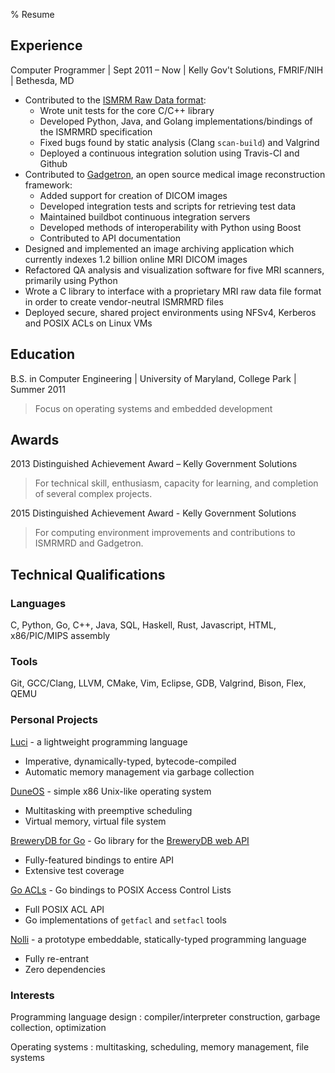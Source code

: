 % Resume

## Experience

Computer Programmer | Sept 2011 – Now | Kelly Gov't Solutions, FMRIF/NIH | Bethesda, MD

- Contributed to the [ISMRM Raw Data format](ismrmrd.github.io):
    - Wrote unit tests for the core C/C++ library
    - Developed Python, Java, and Golang implementations/bindings of the ISMRMRD specification
    - Fixed bugs found by static analysis (Clang `scan-build`) and Valgrind
    - Deployed a continuous integration solution using Travis-CI and Github
- Contributed to [Gadgetron](gadgetron.github.io), an open source medical image reconstruction framework:
    - Added support for creation of DICOM images
    - Developed integration tests and scripts for retrieving test data
    - Maintained buildbot continuous integration servers
    - Developed methods of interoperability with Python using Boost
    - Contributed to API documentation
- Designed and implemented an image archiving application which currently indexes 1.2 billion online MRI DICOM images
- Refactored QA analysis and visualization software for five MRI scanners, primarily using Python
- Wrote a C library to interface with a proprietary MRI raw data file format in order to create vendor-neutral ISMRMRD files
- Deployed secure, shared project environments using NFSv4, Kerberos and POSIX ACLs on Linux VMs

## Education

B.S. in Computer Engineering | University of Maryland, College Park | Summer 2011

> Focus on operating systems and embedded development

## Awards

2013 Distinguished Achievement Award – Kelly Government Solutions

> For technical skill, enthusiasm, capacity for learning, and completion of several complex projects.

2015 Distinguished Achievement Award - Kelly Government Solutions

> For computing environment improvements and contributions to ISMRMRD and Gadgetron.

## Technical Qualifications

### Languages
C, Python, Go, C++, Java, SQL, Haskell, Rust, Javascript, HTML, x86/PIC/MIPS assembly

### Tools
Git, GCC/Clang, LLVM, CMake, Vim, Eclipse, GDB, Valgrind, Bison, Flex, QEMU

### Personal Projects

[Luci](http://josephnaegele.com/luci) - a lightweight programming language

- Imperative, dynamically-typed, bytecode-compiled
- Automatic memory management via garbage collection

[DuneOS](https://github.com/naegelejd/duneOS) - simple x86 Unix-like operating system

- Multitasking with preemptive scheduling
- Virtual memory, virtual file system

[BreweryDB for Go](https://github.com/naegelejd/brewerydb) - Go library for the [BreweryDB web API](http://www.brewerydb.com)

- Fully-featured bindings to entire API
- Extensive test coverage

[Go ACLs](https://github.com/naegelejd/go-acl) - Go bindings to POSIX Access Control Lists

- Full POSIX ACL API
- Go implementations of `getfacl` and `setfacl` tools

[Nolli](https://github.com/naegelejd/nolli) - a prototype embeddable, statically-typed programming language

- Fully re-entrant
- Zero dependencies

### Interests
Programming language design
:   compiler/interpreter construction, garbage collection, optimization

Operating systems
:   multitasking, scheduling, memory management, file systems

